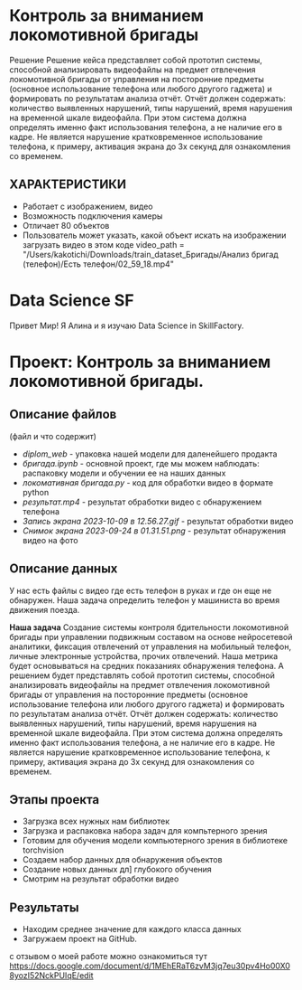 # Контроль за вниманием локомотивной бригады
Решение
Решение кейса представляет собой прототип системы, способной анализировать видеофайлы на предмет отвлечения локомотивной бригады от управления на посторонние предметы (основное использование телефона или любого другого гаджета) и формировать по результатам анализа отчёт.
Отчёт должен содержать: количество выявленных нарушений, типы нарушений, время нарушения на временной шкале видеофайла.
При этом система должна определять именно факт использования телефона, а не наличие его в кадре. Не является нарушение кратковременное использование телефона, к примеру, активация экрана до 3х секунд для ознакомления со временем. 
## ХАРАКТЕРИСТИКИ
- Работает с изображением, видео
- Возможность подключения камеры
- Отличает 80 объектов
- Пользователь может указать, какой объект искать на изображении
 загрузать видео в этом коде video_path = "/Users/kakotichi/Downloads/train_dataset_Бригады/Анализ бригад (телефон)/Есть телефон/02_59_18.mp4"



# Data Science SF
Привет Мир! Я Алина и я изучаю Data Science in SkillFactory.


# Проект: Контроль за вниманием локомотивной бригады. 

## Описание файлов
 (файл и что содержит)
- *diplom_web* - упаковка нашей модели для даленейшего продакта
- *бригада.ipynb* - основной проект, где мы можем наблюдать: распаковку модели и обучении ее на наших данных
- *локомативная бригада.py* - код для обработки видео в формате python
- *результат.mp4* - результат обработки видео с обнаружением телефона 
- *Запись экрана 2023-10-09 в 12.56.27.gif* - результат обработки видео
- *Снимок экрана 2023-09-24 в 01.31.51.png* - результат обнаружения видео на фото
## Описание данных
У нас есть файлы с видео где есть телефон в руках и где он еще не обнаружен. Наша задача определить телефон у машиниста во время движения поезда.

**Наша задача**
Создание системы контроля бдительности локомотивной бригады при управлении подвижным составом на основе нейросетевой аналитики, фиксация отвлечений от управления на мобильный телефон, личные электронные устройства, прочих отвлечений.
Наша метрика будет основываться на средних показаниях обнаружения телефона.
 А решением будет представлять  собой прототип системы, способной анализировать видеофайлы на предмет отвлечения локомотивной бригады от управления на посторонние предметы (основное использование телефона или любого другого гаджета) и формировать по результатам анализа отчёт.
Отчёт должен содержать: количество выявленных нарушений, типы нарушений, время нарушения на временной шкале видеофайла.
При этом система должна определять именно факт использования телефона, а не наличие его в кадре. Не является нарушение кратковременное использование телефона, к примеру, активация экрана до 3х секунд для ознакомления со временем.


## Этапы проекта

- Загрузка всех нужных нам библиотек
- Загрузка и распаковка набора задач для компьтерного зрения
- Готовим для обучения модели компьютерного зрения в библиотеке torchvision
- Создаем набор данных для обнаружения объектов
- Создание новых данных дл] глубокого обучения
- Смотрим на результат обработки видео 


## Результаты

- Находим среднее значение для каждого класса данных
- Загружаем проект на GitHub.


с отзывом о моей работе можно ознакомиться тут https://docs.google.com/document/d/1MEhERaT6zvM3jq7eu30pv4Ho00X08yozI52NckPUIqE/edit
